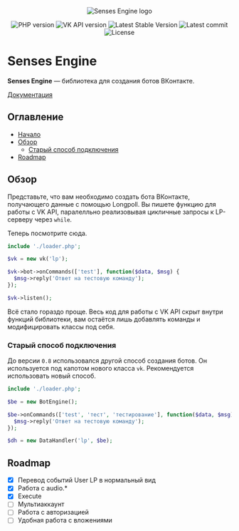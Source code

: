 <p align="center">
	<img alt="Senses Engine logo" title="Senses Engine logo" src="https://repository-images.githubusercontent.com/220678708/660ed700-4127-11ea-9937-59c3788d6295"/>
</p>

<p align="center">
	<img src="https://img.shields.io/badge/php-%3E%3D7.0-blue" alt="PHP version" />
	<img src="https://img.shields.io/badge/VK%20API-%3E%3D5.103-lightgrey" alt="VK API version" />
	<img src="https://img.shields.io/github/v/release/slmatthew/senses-engine.svg?color=red" alt="Latest Stable Version" />
	<img src="https://img.shields.io/github/last-commit/slmatthew/senses-engine" alt="Latest commit" />
	<img src="https://img.shields.io/github/license/slmatthew/senses-engine" alt="License" />
</p>

# Senses Engine
**Senses Engine** — библиотека для создания ботов ВКонтакте.

[Документация](https://github.com/slmatthew/senses-engine/tree/master/docs)

## Оглавление
* [Начало](#senses-engine)
* [Обзор](#present)
	- [Старый способ подключения](#old-way)
* [Roadmap](#rmap)

<a name="present"></a>
## Обзор
Представьте, что вам необходимо создать бота ВКонтакте, получающего данные с помощью Longpoll. Вы пишете функцию для работы с VK API, паралелльно реализовывая цикличные запросы к LP-серверу через `while`.

Теперь посмотрите сюда.
```php
include './loader.php';

$vk = new vk('lp');

$vk->bot->onCommands(['test'], function($data, $msg) {
  $msg->reply('Ответ на тестовую команду');
});

$vk->listen();
```

Всё стало гораздо проще. Весь код для работы с VK API скрыт внутри функций библиотеки, вам остаётся лишь добавлять команды и модифицировать классы под себя.

<a name="old-way"></a>
### Старый способ подключения
До версии `0.8` использовался другой способ создания ботов. Он используется под капотом нового класса `vk`. Рекомендуется использовать новый способ.

```php
include './loader.php';

$be = new BotEngine();

$be->onCommands(['test', 'тест', 'тестирование'], function($data, $msg) {
  $msg->reply('Ответ на тестовую команду');
});

$dh = new DataHandler('lp', $be);
```

<a name="rmap"></a>
## Roadmap
- [x] Перевод событий User LP в нормальный вид
- [x] Работа с audio.*
- [x] Execute
- [ ] Мультиаккаунт
- [ ] Работа с авторизацией
- [ ] Удобная работа с вложениями